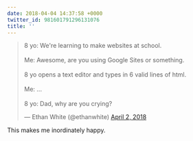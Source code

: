 ```yaml
---
date: 2018-04-04 14:37:58 +0000
twitter_id: 981601791296131076
title: ''
---
```


<blockquote class="twitter-tweet"><p lang="en" dir="ltr">8 yo: We&#39;re learning to make websites at school.<br><br>Me: Awesome, are you using Google Sites or something.<br><br>8 yo opens a text editor and types in 6 valid lines of html.<br><br>Me: ...<br><br>8 yo: Dad, why are you crying?</p>&mdash; Ethan White (@ethanwhite) <a href="https://twitter.com/ethanwhite/status/980943539721863169?ref_src=twsrc%5Etfw">April 2, 2018</a></blockquote>
<script async src="https://platform.twitter.com/widgets.js" charset="utf-8"></script>

This makes me inordinately happy.
